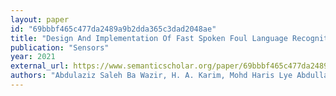 ```yaml
---
layout: paper
id: "69bbbf465c477da2489a9b2dda365c3dad2048ae"
title: "Design And Implementation Of Fast Spoken Foul Language Recognition With Different End-To-End Deep Neural Network Architectures"
publication: "Sensors"
year: 2021
external_url: https://www.semanticscholar.org/paper/69bbbf465c477da2489a9b2dda365c3dad2048ae
authors: "Abdulaziz Saleh Ba Wazir, H. A. Karim, Mohd Haris Lye Abdullah, Nouar AlDahoul, Sarina Mansor, M. F. A. Fauzi, John See, Ahmad Syazwan Naim"
---
```

